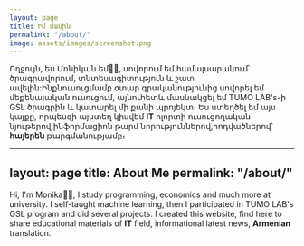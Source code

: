 ```yaml
---
layout: page
title: Իմ մասին
permalink: "/about/"
image: assets/images/screenshot.png
---
```


Ողջույն, ես Մոնիկան  եմ👩‍🦰, սովորում եմ համալսարանում՝ ծրագրավորում, տնտեսագիտություն և շատ ավելին:Ինքնուսուցմամբ օտար գրականությունից սովորել եմ մեքենայական ուսուցում, այնուհետև մասնակցել եմ TUMO LAB's-ի GSL ծրագրին և կատարել մի քանի պրոյեկտ։ 
Ես ստեղծել եմ այս կայքը, որպեսզի այստեղ կիսվեմ **IT** ոլորտի ուսուցողական նյութերով,ինֆորմացիոն  թարմ նորություններով,հոդվածներով՝ **հայերեն** թարգմանությամբ։


---
layout: page
title: About Me
permalink: "/about/"
---

Hi, I'm Monika👩‍🦰, I study programming, economics and much more at university. I self-taught machine learning, then I participated in TUMO LAB's GSL program and did several projects.
I created this website, find here to share educational materials of **IT** field, informational latest news, **Armenian** translation.

